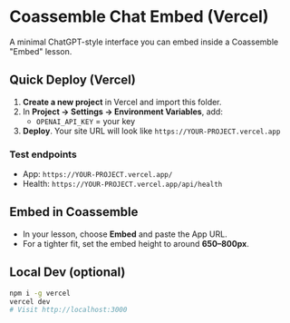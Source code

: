 # Coassemble Chat Embed (Vercel)

A minimal ChatGPT-style interface you can embed inside a Coassemble "Embed" lesson.

## Quick Deploy (Vercel)

1. **Create a new project** in Vercel and import this folder.
2. In **Project → Settings → Environment Variables**, add:
   - `OPENAI_API_KEY` = your key
3. **Deploy**. Your site URL will look like `https://YOUR-PROJECT.vercel.app`

### Test endpoints
- App: `https://YOUR-PROJECT.vercel.app/`
- Health: `https://YOUR-PROJECT.vercel.app/api/health`

## Embed in Coassemble
- In your lesson, choose **Embed** and paste the App URL.
- For a tighter fit, set the embed height to around **650–800px**.

## Local Dev (optional)
```bash
npm i -g vercel
vercel dev
# Visit http://localhost:3000
```